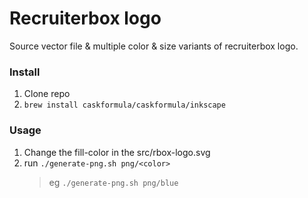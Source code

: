 # Recruiterbox logo

Source vector file &amp; multiple color &amp; size variants of recruiterbox logo.


### Install 
1. Clone repo
2. `brew install caskformula/caskformula/inkscape`

### Usage
1. Change the fill-color in the src/rbox-logo.svg
2. run `./generate-png.sh png/<color>` 
    > eg `./generate-png.sh png/blue`  